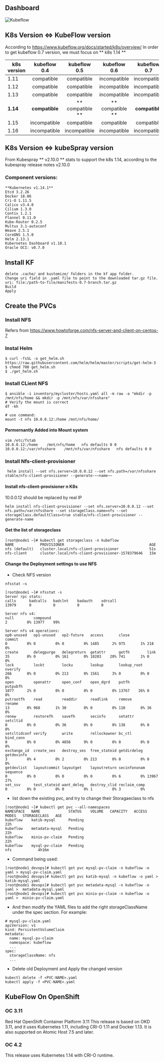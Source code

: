 
## Dashboard

![Kubeflow](./pic/kf-dashboard.png)

## K8s Version <=> KubeFlow version
According to https://www.kubeflow.org/docs/started/k8s/overview/
In order to get kubeflow 0.7 version, we must focus on ** k8s 1.14 **


| k8s version   | kubeflow 0.4 |  kubeflow 0.5 |  kubeflow 0.6 |  kubeflow 0.7 |
| ------------- |:-------------:|:-------------:|:-------------:|:-------------:|
| 1.11	        | compatible	| compatible	| incompatible	| incompatible  |
| 1.12	        | compatible	| compatible	| incompatible	| incompatible  |
| 1.13	        | compatible	| compatible	| incompatible	| incompatible  |
| __1.14__	        | __compatible__	| ** compatible **	| ** compatible **	| __compatible__    |
| 1.15	        | incompatible	| compatible	| compatible	| compatible    |
| 1.16	        | incompatible	| incompatible	| incompatible	| incompatible  |

## K8s Version <=> kubeSpray version

From Kubespray ** v2.10.0 ** stats to support the k8s 1.14, according to the kubespray release notes v2.10.0

### Component versions:
```
**Kubernetes v1.14.1**
Etcd 3.2.26
Docker 18.06
Cri-O 1.11.5
Calico v3.4.0
Cilium 1.3.0
Contiv 1.2.1
Flannel 0.11.0
Kube-Router 0.2.5
Multus 3.1-autoconf
Weave 2.5.1
CoreDNS 1.5.0
Helm 2.13.1
Kubernetes Dashboard v1.10.1
Oracle OCI: v0.7.0
```

## Install KF

```
delete .cache/ and kustomize/ folders in the kf app folder.
Change uri field in .yaml file to point to the downloaded tar.gz file.
uri: file:/path-to-file/manifests-0.7-branch.tar.gz
Build
Apply
```

## Create the PVCs

### Install NFS
Refers from https://www.howtoforge.com/nfs-server-and-client-on-centos-7


### Instal Helm
```
$ curl -fsSL -o get_helm.sh https://raw.githubusercontent.com/helm/helm/master/scripts/get-helm-3
$ chmod 700 get_helm.sh
$ ./get_helm.sh
```
### Install CLient NFS
```
$ ansible -i inventory/mycluster/hosts.yaml all -m raw -a "mkdir -p /mnt/nfs/home && mkdir -p /mnt/nfs/var/nfsshare"
# Verify the mount is correct
df -kh

# use command:
mount -t nfs 10.0.0.12:/home /mnt/nfs/home/
```
#### Permernantly Added into Mount system
```
vim /etc/fstab
10.0.0.12:/home    /mnt/nfs/home   nfs defaults 0 0
10.0.0.12:/var/nfsshare    /mnt/nfs/var/nfsshare   nfs defaults 0 0
```

### Install Nfs-client-provisioner
```
 helm install --set nfs.server=10.0.0.12 --set nfs.path=/var/nfsshare stable/nfs-client-provisioner --generate-~~name~~
```

#### Install nfs-client-provisioner n K8s

10.0.0.12 should be replaced by real IP

```
helm install nfs-client-provisioner --set nfs.server=10.0.0.12 --set nfs.path=/var/nfsshare --set storageClass.name=nfs --set storageClass.defaultClass=true stable/nfs-client-provisioner --generate-name
```

#### Get the list of storageclass
```
[root@node1 ~]# kubectl get storageclass -n kubeflow
NAME            PROVISIONER                                       AGE
nfs (default)   cluster.local/nfs-client-provisioner              51s
nfs-client      cluster.local/nfs-client-provisioner-1578379646   15m
```

#### Change the Deployment settings to use NFS

- Check NFS version
```
nfsstat –s

[root@node1 ~]# nfsstat -s
Server rpc stats:
calls      badcalls   badclnt    badauth    xdrcall
13979      0          0          0          0

Server nfs v4:
null         compound
2         0% 13977    99%

Server nfs v4 operations:
op0-unused   op1-unused   op2-future   access       close        commit
0         0% 0         0% 0         0% 1485      2% 975       1% 218       0%
create       delegpurge   delegreturn  getattr      getfh        link
35        0% 0         0% 161       0% 10283    20% 741       1% 0         0%
lock         lockt        locku        lookup       lookup_root  nverify
266       0% 0         0% 213       0% 1561      3% 0         0% 0         0%
open         openattr     open_conf    open_dgrd    putfh        putpubfh
1077      2% 0         0% 0         0% 0         0% 13767    26% 0         0%
putrootfh    read         readdir      readlink     remove       rename
13        0% 968       1% 30        0% 0         0% 110       0% 36        0%
renew        restorefh    savefh       secinfo      setattr      setcltid
0         0% 0         0% 36        0% 0         0% 138       0% 0         0%
setcltidconf verify       write        rellockowner bc_ctl       bind_conn
0         0% 0         0% 4856      9% 0         0% 0         0% 0         0%
exchange_id  create_ses   destroy_ses  free_stateid getdirdeleg  getdevinfo
3         0% 4         0% 2         0% 213       0% 0         0% 0         0%
getdevlist   layoutcommit layoutget    layoutreturn secinfononam sequence
0         0% 0         0% 0         0% 0         0% 6         0% 13967    27%
set_ssv      test_stateid want_deleg   destroy_clid reclaim_comp
0         0% 0         0% 0         0% 1         0% 3         0%

```

- list down the existing pvc, and try to change their Storagaeclass to nfs
```
[root@node1 ~]# kubectl get pvc --all-namespaces
NAMESPACE   NAME             STATUS    VOLUME   CAPACITY   ACCESS MODES   STORAGECLASS   AGE
kubeflow    katib-mysql      Pending                                                     22h
kubeflow    metadata-mysql   Pending                                                     22h
kubeflow    minio-pv-claim   Pending                                                     22h
kubeflow    mysql-pv-claim   Pending                                      nfs            4h16m
```

- Command being used:
```
[root@node1 devops]# kubectl get pvc mysql-pv-claim -n kubeflow -o yaml > mysql-pv-claim.yaml
[root@node1 devops]# kubectl get pvc katib-mysql -n kubeflow -o yaml > katib-mysql.yaml
[root@node1 devops]# kubectl get pvc metadata-mysql -n kubeflow -o yaml >  metadata-mysql.yaml
[root@node1 devops]# kubectl get pvc minio-pv-claim -n kubeflow -o yaml >  minio-pv-claim.yaml

```

- And then modify the YAML files to add the right storageClassName under the spec section. For example:
```
# mysql-pv-claim.yaml
apiVersion: v1
kind: PersistentVolumeClaim
metadata:
  name: mysql-pv-claim
  namespace: kubeflow
  ...
spec:
  storageClassName: nfs
  ...
```

- Delete old Deployment and Apply the changed version

```
kubectl delete -f <PVC-NAME>.yaml
kubectl apply -f <PVC-NAME>.yaml
```


## KubeFlow On OpenShift

### OC 3.11
Red Hat OpenShift Container Platform 3.11  This release is based on OKD 3.11, 
and it uses Kubernetes 1.11, including CRI-O 1.11 and Docker 1.13. 
It is also supported on Atomic Host 7.5 and later.

### OC 4.2
This release uses Kubernetes 1.14 with CRI-O runtime.
